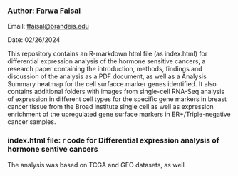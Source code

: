 ### Author: Farwa Faisal
Email: ffaisal@brandeis.edu

Date: 02/26/2024

This repository contains an R-markdown html file (as index.html) for differential expression analysis of the hormone sensitive cancers, 
a research paper containing the introduction, methods, findings and discussion of the analysis as a PDF document, 
as well as a Analysis Summary heatmap for the cell surfacce marker genes identified.
It also contains additional folders with images from single-cell RNA-Seq analysis of expression in different cell types
for the specific gene markers in breast cancer tissue from the Broad institute single cell 
as well as expression enrichment of the upregulated gene surface markers in ER+/Triple-negative cancer samples. 

### index.html file: r code for Differential expression analysis of hormone sentive cancers
The analysis was based on TCGA and GEO datasets, as well 
